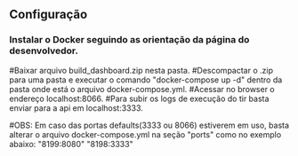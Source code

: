 ## Configuração

### Instalar o Docker seguindo as orientação da página do desenvolvedor.
#Baixar arquivo build_dashboard.zip nesta pasta.
#Descompactar o .zip para uma pasta e executar o comando "docker-compose up -d" dentro da pasta onde está o arquivo docker-compose.yml.
#Acessar no browser o endereço localhost:8066.
#Para subir os logs de execução do tir basta enviar para a api em localhost:3333.

#OBS: Em caso das portas defaults(3333 ou 8066) estiverem em uso, basta alterar o arquivo docker-compose.yml na seção "ports" como no exemplo abaixo:
"8199:8080"
"8198:3333"
